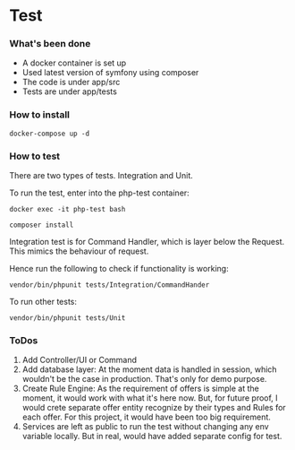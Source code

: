 # Test 

### What's been done

- A docker container is set up
- Used latest version of symfony using composer
- The code is under app/src
- Tests are under app/tests

### How to install

```$xslt
docker-compose up -d
``` 

### How to test

There are two types of tests. Integration and Unit.

To run the test, enter into the php-test container:

```$xslt
docker exec -it php-test bash

composer install
```


Integration test is for Command Handler, which is layer below the Request. This mimics the behaviour of request. 

Hence run the following to check if functionality is working:

```$xslt
vendor/bin/phpunit tests/Integration/CommandHander
```

To run other tests: 

```$xslt
vendor/bin/phpunit tests/Unit
```

### ToDos

1. Add Controller/UI or Command
2. Add database layer: At the moment data is handled in session, which wouldn't be the case in production. That's only for demo purpose.
3. Create Rule Engine: As the requirement of offers is simple at the moment, it would work with what it's here now. But, for future proof, I would crete separate offer entity
recognize by their types and Rules for each offer. 
For this project, it would have been too big requirement.
4. Services are left as public to run the test without changing any env variable locally. But in real, would have added separate config for test.

